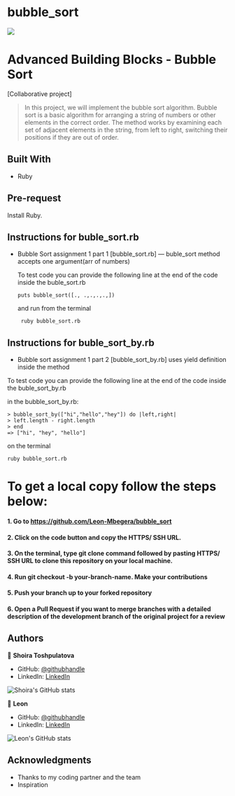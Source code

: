 # bubble_sort

![](https://img.shields.io/badge/Microverse-blueviolet)

# Advanced Building Blocks - Bubble Sort

[Collaborative project]
>In this project, we will implement the bubble sort algorithm. 
Bubble sort is a basic algorithm for arranging a string of numbers or other elements in the correct order. The method works by examining each set of adjacent elements in the string, from left to right, switching their positions if they are out of order.

## Built With

- Ruby

## Pre-request

Install Ruby.

## Instructions for buble_sort.rb

- Bubble Sort assignment 1 part 1 [bubble_sort.rb] — buble_sort method accepts one argument(arr of numbers)
  
  To test code you can provide the following line at the end of the code inside the buble_sort.rb

  ```
  puts bubble_sort([., .,.,.,.,])
  ```
  
  and run from the terminal
  
  ```
   ruby bubble_sort.rb
  ```


## Instructions for buble_sort_by.rb

- Bubble sort assignment 1 part 2 [bubble_sort_by.rb] uses yield definition inside the method

To test code you can provide the following line at the end of the code inside the buble_sort_by.rb

in the  bubble_sort_by.rb: 

  ```
  > bubble_sort_by(["hi","hello","hey"]) do |left,right|
  > left.length - right.length
  > end
  => ["hi", "hey", "hello"]
  ```
on the terminal
  ```
  ruby bubble_sort.rb
  ```
# To get a local copy follow the steps below:

#### 1. Go to https://github.com/Leon-Mbegera/bubble_sort
#### 2. Click on the code button and copy the HTTPS/ SSH URL.
#### 3. On the terminal, type git clone command followed by pasting HTTPS/ SSH URL to clone this repository on your local machine.
#### 4. Run git checkout -b your-branch-name. Make your contributions
#### 5. Push your branch up to your forked repository
#### 6. Open a Pull Request if you want to merge branches with a detailed description of the development branch of the original project for a review


## Authors

👤 **Shoira Toshpulatova**

- GitHub: [@githubhandle](https://github.com/shoirata)
- LinkedIn: [LinkedIn](https://www.linkedin.com/in/shoira-tashpulatova-bab4a7122/)

![Shoira's GitHub stats](https://github-readme-stats.vercel.app/api?username=shoirata&count_private=true&theme=dark&show_icons=true)


👤 **Leon**

- GitHub: [@githubhandle](https://github.com/Leon-Mbegera)
- LinkedIn: [LinkedIn](https://www.linkedin.com/in/leon-mbegera-053991174/)

![Leon's GitHub stats](https://github-readme-stats.vercel.app/api?username=Leon-Mbegera&count_private=true&theme=dark&show_icons=true)

## Acknowledgments

- Thanks to my coding partner and the team
- Inspiration

